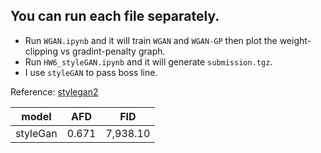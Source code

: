 ## You can run each file separately.

*   Run `WGAN.ipynb` and it will train `WGAN` and `WGAN-GP` then plot the weight-clipping vs gradint-penalty graph.
*   Run `HW6_styleGAN.ipynb` and it will generate `submission.tgz`. 
*   I use `styleGAN` to pass boss line.


Reference: [stylegan2](https://github.com/lucidrains/stylegan2-pytorch)

|model      |AFD    |FID     |
|:---------:|:-----:|:------:|
|styleGan   |0.671  |7,938.10|